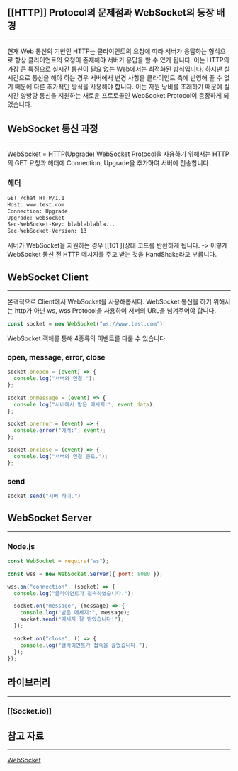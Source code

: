 ## [[HTTP]] Protocol의 문제점과 WebSocket의 등장 배경
---
현재 Web 통신의 기반인 HTTP는 클라이언트의 요청에 따라 서버가 응답하는 형식으로 항상 클라이언트의 요청이 존재해야 서버가 응답을 할 수 있게 됩니다. 이는 HTTP의 가장 큰 특징으로 실시간 통신이 필요 없는 Web에서는 최적화된 방식입니다. 하지만 실시간으로 통신을 해야 하는 경우 서버에서 변경 사항을 클라이언트 측에 반영해 줄 수 없기 때문에 다른 추가적인 방식을 사용해야 합니다. 이는 자원 낭비를 초래하기 때문에 실시간 양방향 통신을 지원하는 새로운 프로토콜인 WebSocket Protocol이 등장하게 되었습니다.

## WebSocket 통신 과정
---
WebSocket = HTTP(Upgrade)
WebSocket Protocol을 사용하기 위해서는 HTTP의 GET 요청과 헤더에 Connection, Upgrade을 추가하여 서버에 전송합니다.

### 헤더
```bash
GET /chat HTTP/1.1
Host: www.test.com
Connection: Upgrade
Upgrade: websocket
Sec-WebSocket-Key: blablablabla...
Sec-WebSocket-Version: 13
```

서버가 WebSocket을 지원하는 경우 [[101 ]]상태 코드를 반환하게 됩니다.
-> 이렇게 WebSocket 통신 전 HTTP 메시지를 주고 받는 것을 HandShake라고 부릅니다.

## WebSocket Client
---
본격적으로 Client에서 WebSocket을 사용해봅시다. WebSocket 통신을 하기 위해서는 http가 아닌  ws, wss Protocol을 사용하여 서버의 URL을 넘겨주어야 합니다.

```js
const socket = new WebSocket("ws://www.test.com")
```


WebSocket 객체를 통해 4종류의 이벤트를 다룰 수 있습니다.

### open, message, error, close

```js
socket.onopen = (event) => {
  console.log("서버와 연결.");
};

socket.onmessage = (event) => {
  console.log("서버에서 받은 메시지:", event.data);
};

socket.onerror = (event) => {
  console.error("에러:", event);
};

socket.onclose = (event) => {
  console.log("서버와 연결 종료.");
};
```

### send
```js
socket.send("서버 하이.")
```

## WebSocket Server
---

### Node.js
```js
const WebSocket = require("ws");

const wss = new WebSocket.Server({ port: 8080 });

wss.on("connection", (socket) => {
  console.log("클라이언트가 접속하였습니다.");

  socket.on("message", (message) => {
    console.log("받은 메세지:", message);
    socket.send("메세지 잘 받았습니다!");
  });

  socket.on("close", () => {
    console.log("클라이언트가 접속을 끊었습니다.");
  });
});
```

## 라이브러리
---
### [[Socket.io]]


## 참고 자료
---
[WebSocket](https://www.daleseo.com/websocket/)
